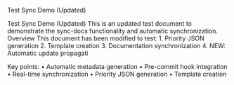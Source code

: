 Test Sync Demo (Updated)

Test Sync Demo (Updated) This is an updated test document to demonstrate the sync-docs functionality and automatic synchronization. Overview This document has been modified to test: 1. Priority JSON generation 2. Template creation   3. Documentation synchronization 4. NEW: Automatic update propagati

Key points:
• Automatic metadata generation
• Pre-commit hook integration
• Real-time synchronization
• Priority JSON generation
• Template creation